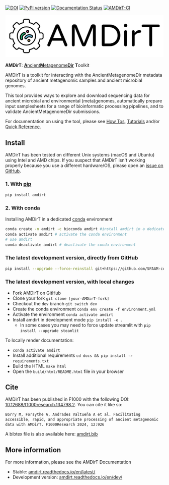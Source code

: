 [![DOI](https://zenodo.org/badge/DOI/10.5281/zenodo.4003825.svg)](https://doi.org/10.5281/zenodo.4003825) [![PyPI version](https://badge.fury.io/py/AMDirT.svg)](https://pypi.org/project/AMDirT) [![Documentation Status](https://readthedocs.org/projects/amdirt/badge/?version=dev)](https://amdirt.readthedocs.io/en/dev/?badge=dev) [![AMDirT-CI](https://github.com/SPAAM-community/AMDirT/actions/workflows/ci_test.yml/badge.svg)](https://github.com/SPAAM-community/AMDirT/actions/workflows/ci_test.yml)

  <picture>
    <img alt="AMDirT Logo" src="https://raw.githubusercontent.com/SPAAM-community/AMDirT/master/assets/logo_rectangular_transparent.png">
  </picture>

**AMDirT**: [**A**ncient**M**etagenome**Dir**](https://github.com/SPAAM-community/ancientmetagenomedir) **T**oolkit

AMDirT is a toolkit for interacting with the AncientMetagenomeDir metadata repository of ancient metagenomic samples and ancient microbial genomes.

This tool provides ways to explore and download sequencing data for ancient microbial and environmental (meta)genomes, automatically prepare input samplesheets for a range of bioinformatic processing pipelines, and to validate AncientMetagenomeDir submissions.

For documentation on using the tool, please see [How Tos](https://amdirt.readthedocs.io/en/latest/how_to/index.html), [Tutorials](https://amdirt.readthedocs.io/en/latest/tutorials/index.html) and/or [Quick Reference](https://amdirt.readthedocs.io/en/latest/reference.html).

## Install

AMDirT has been tested on different Unix systems (macOS and Ubuntu) using Intel and AMD chips. If you suspect that AMDirT isn't working properly because you use a different hardware/OS, please open an [issue on GitHub](https://github.com/SPAAM-community/AMDirT/issues).

### 1. With [pip](https://pip.pypa.io/en/stable/getting-started/)

```bash
pip install amdirt
```

### 2. With conda

Installing AMDirT in a dedicated [conda](https://docs.conda.io/projects/miniconda/en/latest/index.html) environment

```bash
conda create -n amdirt -c bioconda amdirt #install amdirt in a dedicated conda environment
conda activate amdirt # activate the conda environment
# use amdirt
conda deactivate amdirt # deactivate the conda environment
```

### The latest development version, directly from GitHub

```bash
pip install --upgrade --force-reinstall git+https://github.com/SPAAM-community/AMDirT.git@dev
```

### The latest development version, with local changes

- Fork AMDirT on GitHub
- Clone your fork `git clone [your-AMDirT-fork]`
- Checkout the `dev` branch `git switch dev`
- Create the conda environment `conda env create -f environment.yml`
- Activate the environment `conda activate amdirt`
- Install amdirt in development mode `pip install -e .`
  - In some cases you may need to force update streamlit with `pip install --upgrade steamlit`

To locally render documentation:

- `conda activate amdirt`
- Install additional requirements `cd docs && pip install -r requirements.txt`
- Build the HTML `make html`
- Open the `build/html/README.html` file in your browser

## Cite

AMDirT has been published in F1000 with the following DOI: [10.12688/f1000research.134798.2](https://doi.org/10.12688/f1000research.134798.2). You can cite it like so:

```
Borry M, Forsythe A, Andrades Valtueña A et al. Facilitating accessible, rapid, and appropriate processing of ancient metagenomic data with AMDirT. F1000Research 2024, 12:926
```

A bibtex file is also available here: [amdirt.bib](amdirt.bib)


## More information

For more information, please see the AMDirT Documentation

- Stable: [amdirt.readthedocs.io/en/latest/](https://amdirt.readthedocs.io/en/latest/)
- Development version: [amdirt.readthedocs.io/en/dev/](https://amdirt.readthedocs.io/en/dev/)
